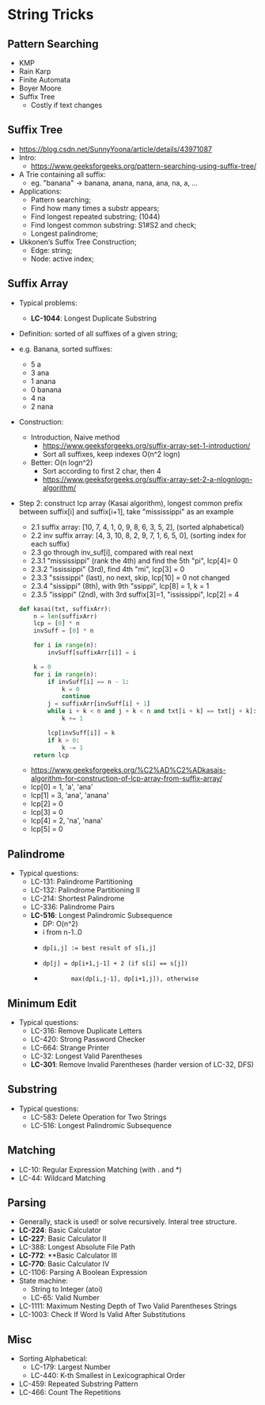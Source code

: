# String Tricks

## Pattern Searching
- KMP
- Rain Karp
- Finite Automata
- Boyer Moore
- Suffix Tree
	- Costly if text changes

## Suffix Tree
- https://blog.csdn.net/SunnyYoona/article/details/43971087
- Intro:
	- https://www.geeksforgeeks.org/pattern-searching-using-suffix-tree/
- A Trie containing all suffix:
	- eg. "banana" -> banana, anana, nana, ana, na, a, ...
- Applications:
	- Pattern searching;
	- Find how many times a substr appears;
	- Find longest repeated substring; (1044)
	- Find longest common substring: S1#S2 and check;
	- Longest palindrome;
- Ukkonen’s Suffix Tree Construction;
    - Edge: string;
    - Node: active index;

## Suffix Array
- Typical problems:
    - **LC-1044**: Longest Duplicate Substring
- Definition: sorted of all suffixes of a given string;
- e.g. Banana, sorted suffixes:
    - 5 a
    - 3 ana
    - 1 anana
    - 0 banana
    - 4 na
    - 2 nana
- Construction:
    - Introduction, Naive method
        - https://www.geeksforgeeks.org/suffix-array-set-1-introduction/
        - Sort all suffixes, keep indexes O(n^2 logn)
    - Better: O(n logn^2)
        - Sort according to first 2 char, then 4
        - https://www.geeksforgeeks.org/suffix-array-set-2-a-nlognlogn-algorithm/
- Step 2: construct lcp array (Kasai algorithm), longest common prefix between suffix[i] and suffix[i+1], take "mississippi" as an example
    - 2.1 suffix array: [10, 7, 4, 1, 0, 9, 8, 6, 3, 5, 2], (sorted alphabetical)
    - 2.2 inv suffix array: [4, 3, 10, 8, 2, 9, 7, 1, 6, 5, 0], (sorting index for each suffix)
    - 2.3 go through inv_suf[i], compared with real next
    - 2.3.1 "mississippi" (rank the 4th) and find the 5th "pi", lcp[4]= 0
    - 2.3.2 "ississippi" (3rd), find 4th "mi", lcp[3] = 0
    - 2.3.3 "ssissippi" (last), no next, skip, lcp[10] = 0 not changed
    - 2.3.4 "sissippi" (8th), with 9th "ssippi", lcp[8] = 1, k = 1
    - 2.3.5 "issippi" (2nd), with 3rd suffix[3]=1, "ississippi", lcp[2] = 4
    ```python
    def kasai(txt, suffixArr):
        n = len(suffixArr)
        lcp = [0] * n
        invSuff = [0] * n

        for i in range(n):
            invSuff[suffixArr[i]] = i

        k = 0
        for i in range(n):
            if invSuff[i] == n - 1:
                k = 0
                continue
            j = suffixArr[invSuff[i] + 1]
            while i + k < n and j + k < n and txt[i + k] == txt[j + k]:
                k += 1

            lcp[invSuff[i]] = k
            if k > 0:
                k -= 1
        return lcp
    ```

	- https://www.geeksforgeeks.org/%C2%AD%C2%ADkasais-algorithm-for-construction-of-lcp-array-from-suffix-array/
	- lcp[0] = 1, 'a', 'ana'
	- lcp[1] = 3, 'ana', 'anana'
	- lcp[2] = 0
	- lcp[3] = 0
	- lcp[4] = 2, 'na', 'nana'
	- lcp[5] = 0

## Palindrome
- Typical questions:
    - LC-131: Palindrome Partitioning
    - LC-132: Palindrome Partitioning II
    - LC-214: Shortest Palindrome
    - LC-336: Palindrome Pairs
    - **LC-516**: Longest Palindromic Subsequence
        - DP: O(n^2)
        - i from n-1..0
        -     dp[i,j] := best result of s[i,j]
        -     dp[j] = dp[i+1,j-1] + 2 (if s[i] == s[j])
        -             max(dp[i,j-1], dp[i+1,j]), otherwise

## Minimum Edit
- Typical questions:
    - LC-316: Remove Duplicate Letters
    - LC-420: Strong Password Checker
    - LC-664: Strange Printer
    - LC-32: Longest Valid Parentheses
    - **LC-301**: Remove Invalid Parentheses (harder version of LC-32, DFS)

## Substring
- Typical questions:
    - LC-583: Delete Operation for Two Strings
    - LC-516: Longest Palindromic Subsequence

## Matching
- LC-10: Regular Expression Matching (with . and \*)
- LC-44: Wildcard Matching

## Parsing
- Generally, stack is used! or solve recursively. Interal tree structure.
- **LC-224**: Basic Calculator
- **LC-227**: Basic Calculator II
- LC-388: Longest Absolute File Path
- **LC-772**: **Basic Calculator III
- **LC-770**: Basic Calculator IV
- LC-1106: Parsing A Boolean Expression
- State machine:
    - String to Integer (atoi)
    - LC-65: Valid Number
- LC-1111: Maximum Nesting Depth of Two Valid Parentheses Strings
- LC-1003: Check If Word Is Valid After Substitutions

## Misc
- Sorting Alphabetical:
    - LC-179: Largest Number
    - LC-440: K-th Smallest in Lexicographical Order
- LC-459: Repeated Substring Pattern
- LC-466: Count The Repetitions
